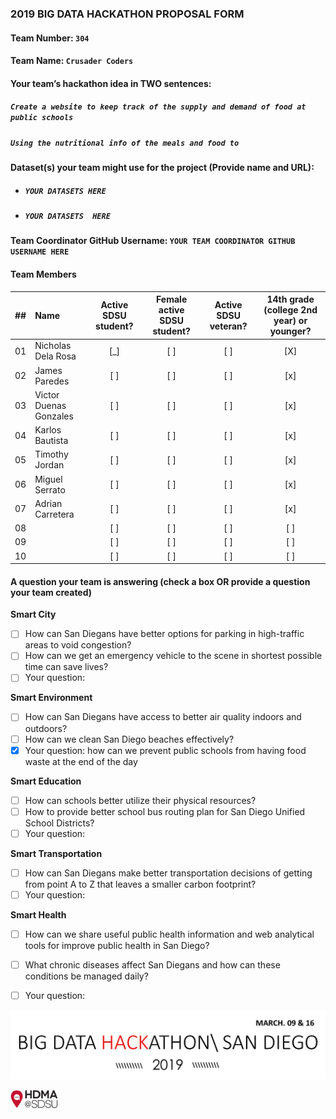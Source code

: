 ### 2019 BIG DATA HACKATHON PROPOSAL FORM

#### Team Number: `304`  

#### Team Name: `Crusader Coders`    
  
#### Your team’s hackathon idea in TWO sentences:
##### `Create a website to keep track of the supply and demand of food at public schools`
##### `Using the nutritional info of the meals and food to `  
  
#### Dataset(s) your team might use for the project (Provide name and URL):
- ##### `YOUR DATASETS HERE`
- ##### `YOUR DATASETS  HERE`

#### Team Coordinator GitHub Username: `YOUR TEAM COORDINATOR GITHUB USERNAME HERE`

#### Team Members
| ## |        Name         | Active SDSU student? | Female active SDSU student? | Active SDSU veteran? | 14th grade (college 2nd year) or younger? |
| -- | :------------------ |        :---:         |            :---:            |        :---:         |                  :---:                    |
| 01 | Nicholas Dela Rosa           |         [_]          |             [ ]             |         [ ]          |                   [X]                     |
| 02 |   James Paredes                  |         [ ]          |             [ ]             |         [ ]          |                   [x]                     |
| 03 |Victor Duenas Gonzales                     |         [ ]          |             [ ]             |         [ ]          |                   [x]                     |
| 04 |Karlos Bautista                     |         [ ]          |             [ ]             |         [ ]          |                   [x]                     |
| 05 | Timothy Jordan                    |         [ ]          |             [ ]             |         [ ]          |                   [x]                     |
|06 | Miguel Serrato                    |         [ ]          |             [ ]             |         [ ]          |                   [x]                     |
| 07 | Adrian Carretera                    |         [ ]          |             [ ]             |         [ ]          |                   [x]                     |
| 08 |                     |         [ ]          |             [ ]             |         [ ]          |                   [ ]                     |
| 09 |                     |         [ ]          |             [ ]             |         [ ]          |                   [ ]                     |
| 10 |                     |         [ ]          |             [ ]             |         [ ]          |                   [ ]                     |
  
#### A question your team is answering (check a box OR provide a question your team created)

**Smart City**
- [ ] How can San Diegans have better options for parking in high-traffic areas to void congestion?
- [ ] How can we get an emergency vehicle to the scene in shortest possible time can save lives?
- [ ] Your question:

**Smart Environment**
- [ ] How can San Diegans have access to better air quality indoors and outdoors?
- [ ] How can we clean San Diego beaches effectively?
- [x] Your question: how can we prevent public schools from having food waste at the end of the day

**Smart Education**
- [ ] How can schools better utilize their physical resources?
- [ ] How to provide better school bus routing plan for San Diego Unified School Districts?
- [ ] Your question:

**Smart Transportation**
- [ ] How can San Diegans make better transportation decisions of getting from point A to Z that leaves a smaller carbon footprint?
- [ ] Your question:

**Smart Health**
- [ ] How can we share useful public health information and web analytical tools for improve public health in San Diego?
- [ ] What chronic diseases affect San Diegans and how can these conditions be managed daily?
- [ ] Your question:


![bigdatahackathon4sd](https://github.com/BigDataForSanDiego/00-Proposal-Templates/blob/master/img/big_data_2019.jpg "Big Data Hackathon for San Diego 2019")  

<img height="15%" width="15%" alt="hdma" src="https://github.com/BigDataForSanDiego/00-Proposal-Templates/blob/master/img/hdma2.png"> 
